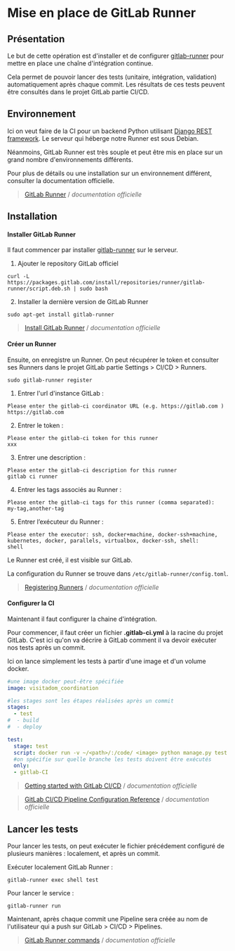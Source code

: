 # Mise en place de GitLab Runner

## Présentation

Le but de cette opération est d'installer et de configurer [gitlab-runner](https://docs.gitlab.com/runner/) pour mettre en place une chaîne d'intégration continue.

Cela permet de pouvoir lancer des tests (unitaire, intégration, validation) automatiquement après chaque commit. Les résultats de ces tests peuvent être consultés dans le projet GitLab partie CI/CD.

## Environnement

Ici on veut faire de la CI pour un backend Python utilisant [Django REST framework](https://www.django-rest-framework.org/).
Le serveur qui héberge notre Runner est sous Debian.

Néanmoins, GitLab Runner est très souple et peut être mis en place sur un grand nombre d'environnements différents.

Pour plus de détails ou une installation sur un environnement différent, consulter la documentation officielle.

> [GitLab Runner](https://docs.gitlab.com/runner/) / *documentation officielle*

## Installation

#### Installer GitLab Runner

Il faut commencer par installer [gitlab-runner](https://docs.gitlab.com/runner/) sur le serveur.

  1. Ajouter le repository GitLab officiel

  `curl -L https://packages.gitlab.com/install/repositories/runner/gitlab-runner/script.deb.sh | sudo bash`

  2. Installer la dernière version de GitLab Runner

  `sudo apt-get install gitlab-runner`

> [Install GitLab Runner](https://docs.gitlab.com/runner/install/) / *documentation officielle*

#### Créer un Runner

Ensuite, on enregistre un Runner. On peut récupérer le token et consulter ses Runners dans le projet GitLab partie Settings > CI/CD > Runners.

  `sudo gitlab-runner register`

1. Entrer l'url d'instance GitLab :
```console
Please enter the gitlab-ci coordinator URL (e.g. https://gitlab.com )
https://gitlab.com
```

2. Entrer le token :
```console
Please enter the gitlab-ci token for this runner
xxx
```

3. Entrer une description :
```console
Please enter the gitlab-ci description for this runner
gitlab ci runner
```

4. Entrer les tags associés au Runner :
```console
Please enter the gitlab-ci tags for this runner (comma separated):
my-tag,another-tag
```

5. Entrer l’exécuteur du Runner :
```console
Please enter the executor: ssh, docker+machine, docker-ssh+machine, kubernetes, docker, parallels, virtualbox, docker-ssh, shell:
shell
```

  Le Runner est créé, il est visible sur GitLab.

  La configuration du Runner se trouve dans `/etc/gitlab-runner/config.toml`.

> [Registering Runners](https://docs.gitlab.com/runner/register/index.html) / *documentation officielle*

#### Configurer la CI

Maintenant il faut configurer la chaine d'intégration.


Pour commencer, il faut créer un fichier **.gitlab-ci.yml** à la racine du projet GitLab. C'est ici qu'on va décrire à GitLab comment il va devoir exécuter nos tests après un commit.

Ici on lance simplement les tests à partir d'une image et d'un volume docker.

```yml
#une image docker peut-être spécifiée
image: visitadom_coordination

#les stages sont les étapes réalisées après un commit
stages:
  - test
#  - build
#  - deploy

test:
  stage: test
  script: docker run -v ~/<path>/:/code/ <image> python manage.py test
  #on spécifie sur quelle branche les tests doivent être exécutés
  only:
  - gitlab-CI
  ```

> [Getting started with GitLab CI/CD](https://docs.gitlab.com/ee/ci/quick_start/README.html) / *documentation officielle*

> [GitLab CI/CD Pipeline Configuration Reference](https://docs.gitlab.com/ee/ci/yaml/) / *documentation officielle*

## Lancer les tests

Pour lancer les tests, on peut exécuter le fichier précédement configuré de plusieurs manières : localement, et après un commit.

Exécuter localement GitLab Runner :

`gitlab-runner exec shell test`

Pour lancer le service :

`gitlab-runner run`

Maintenant, après chaque commit une Pipeline sera créée au nom de l'utilisateur qui a push sur GitLab > CI/CD > Pipelines.

> [GitLab Runner commands](https://docs.gitlab.com/runner/commands/) / *documentation officielle*
